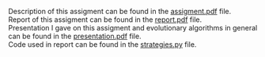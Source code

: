 Description of this assigment can be found in the [assigment.pdf](assigment.pdf) file.  
Report of this assigment can be found in the [report.pdf](report.pdf) file.  
Presentation I gave on this assigment and evolutionary algorithms in general can be found in the [presentation.pdf](presentation.pdf) file.  
Code used in report can be found in the [strategies.py](strategies.py) file.

